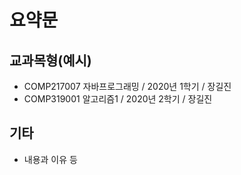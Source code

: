 # 요약문

## 교과목형(예시)
- COMP217007 자바프로그래밍 / 2020년 1학기 / 장길진
- COMP319001 알고리즘1 /  2020년 2학기 / 장길진

## 기타
- 내용과 이유 등
